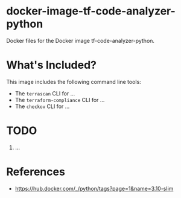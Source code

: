 # docker-image-tf-code-analyzer-python

Docker files for the Docker image tf-code-analyzer-python.

# What's Included?

This image includes the following command line tools:

* The `terrascan` CLI for ...
* The `terraform-compliance` CLI for ...
* The `checkov` CLI for ...

# TODO

1. ...

# References

* https://hub.docker.com/_/python/tags?page=1&name=3.10-slim
